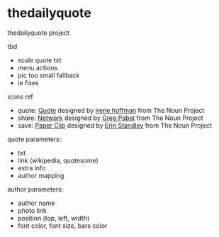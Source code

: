 thedailyquote
=============

thedailyquote project

tbd
* scale quote txt
* menu actions
* pic too small fallback
* ie fixes

icons ref
* quote: <a href="http://thenounproject.com/noun/quote/#icon-No23118" target="_blank">Quote</a> designed by <a href="http://thenounproject.com/i" target="_blank">irene hoffman</a> from The Noun Project
* share: <a href="http://thenounproject.com/noun/network/#icon-No14269" target="_blank">Network</a> designed by <a href="http://thenounproject.com/gregpabst" target="_blank">Greg Pabst</a> from The Noun Project
* save: <a href="http://thenounproject.com/noun/paper-clip/#icon-No17647" target="_blank">Paper Clip</a> designed by <a href="http://thenounproject.com/tinyxl" target="_blank">Erin Standley</a> from The Noun Project

quote parameters:
* txt
* link (wikipedia, quotesome)
* extra info
* author mapping

author parameters:
* author name
* photo link
* position (top, left, width)
* font color, font size, bars color